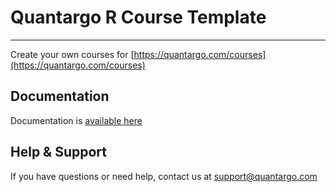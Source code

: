 
# Quantargo R Course Template

---

Create your own courses for [https://quantargo.com/courses](https://quantargo.com/courses)

## Documentation
Documentation is [available here](https://quantargo.com/docs/02-courses)

## Help & Support
If you have questions or need help, contact us at support@quantargo.com
